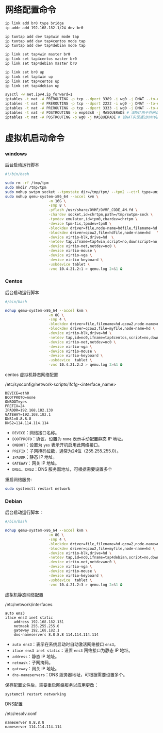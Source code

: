# 网络配置命令

```sh
ip link add br0 type bridge
ip addr add 192.168.182.1/24 dev br0

ip tuntap add dev tap4win mode tap
ip tuntap add dev tap4centos mode tap
ip tuntap add dev tap4debian mode tap

ip link set tap4win master br0
ip link set tap4centos master br0
ip link set tap4debian master br0

ip link set br0 up
ip link set tap4win up
ip link set tap4centos up
ip link set tap4debian up
```



```sh
sysctl -w net.ipv4.ip_forward=1
iptables -t nat -A PREROUTING -p tcp --dport 3389 -i wg0 -j DNAT --to-destination 192.168.182.135 #windows 3389
iptables -t nat -A PREROUTING -p tcp --dport 2222 -i wg0 -j DNAT --to-destination 192.168.182.130:22 #centos 22
iptables -t nat -A PREROUTING -p tcp --dport 3333 -i wg0 -j DNAT --to-destination 192.168.182.131:22 #debian 22
iptables -t nat -A POSTROUTING -o enp63s0 -j MASQUERADE # 该NAT用于外网访问
iptables -t nat -A POSTROUTING -o wg0 -j MASQUERADE # 该NAT实现通过KVM机器的IP访问虚拟机
```

# 虚拟机启动命令

### windows

后台启动运行脚本

```sh
#!/bin/bash

sudo rm -rf /tmp/tpm
sudo mkdir /tmp/tpm
sudo nohup swtpm socket --tpmstate dir=/tmp/tpm/ --tpm2 --ctrl type=unixio,path=/tmp/swtpm-sock,mode=0777 > swtpm.log 2>&1 &
sudo nohup qemu-system-x86_64 --accel kvm \
                    -m 16G \
                    -smp 8 \
                    -pflash /usr/share/OVMF/OVMF_CODE_4M.fd \
                    -chardev socket,id=chrtpm,path=/tmp/swtpm-sock \
                    -tpmdev emulator,id=tpm0,chardev=chrtpm \
                    -device tpm-tis,tpmdev=tpm0 \
                    -blockdev driver=file,node-name=hdfile,filename=hd.qcow2 \
                    -blockdev driver=qcow2,file=hdfile,node-name=hd   \
                    -device virtio-blk,drive=hd  \
                    -netdev tap,ifname=tap4win,script=no,downscript=no,id=nc0 \
                    -device virtio-net,netdev=nc0 \
                    -device virtio-mouse \
                    -device virtio-vga \
                    -device virtio-keyboard \
                    -usbdevice tablet \
                    -vnc 10.4.21.2:1 > qemu.log 2>&1 &
```

### Centos

后台启动运行脚本

```sh
#/bin/bash

nohup qemu-system-x86_64 --accel kvm \
                    -m 8G \
                    -smp 4 \
                    -blockdev driver=file,filename=hd.qcow2,node-name=myfile \
                    -blockdev driver=qcow2,file=myfile,node-name=hd \
                    -device virtio-blk,drive=hd \
                    -netdev tap,id=nc0,ifname=tap4centos,script=no,downscript=no \
                    -device virtio-net,netdev=nc0 \
                    -device virtio-vga \
                    -device virtio-mouse \
                    -device virtio-keyboard \
                    -usbdevice  tablet \
                    -vnc 10.4.21.2:2 > qemu.log 2>&1 &
```

centos 虚拟机静态网络配置

/etc/sysconfig/network-scripts/ifcfg-<interface_name>

```
DEVICE=eth0
BOOTPROTO=none
ONBOOT=yes
PREFIX=24
IPADDR=192.168.182.130
GATEWAY=192.168.182.1
DNS1=8.8.8.8
DNS2=114.114.114.114

```

- `DEVICE`：网络接口名称。
- `BOOTPROTO`：协议，设置为 `none` 表示手动配置静态 IP 地址。
- `ONBOOT`：设置为 `yes` 表示开机启用此网络接口。
- `PREFIX`：子网掩码位数，通常为24位（255.255.255.0）。
- `IPADDR`：静态 IP 地址。
- `GATEWAY`：网关 IP 地址。
- `DNS1`、`DNS2`：DNS 服务器地址，可根据需要设置多个

重启网络服务:
```sh
sudo systemctl restart network
```

### Debian

后台启动运行脚本：

```sh
#/bin/bash

nohup qemu-system-x86_64 --accel kvm \
                    -m 8G \
                    -smp 4 \
                    -blockdev driver=file,filename=hd.qcow2,node-name=myfile \
                    -blockdev driver=qcow2,file=myfile,node-name=hd \
                    -device virtio-blk,drive=hd \
                    -netdev tap,id=nc0,ifname=tap4debian,script=no,downscript=no \
                    -device virtio-net,netdev=nc0 \
                    -device virtio-vga \
                    -device virtio-mouse \
                    -device virtio-keyboard \
                    -usbdevice  tablet \
                    -vnc 10.4.21.2:3 > qemu.log 2>&1 &
```

虚拟机静态网络配置

/etc/network/interfaces

```
auto ens3
iface ens3 inet static
    address 192.168.182.131
    netmask 255.255.255.0
    gateway 192.168.182.1
    dns-nameservers 8.8.8.8 114.114.114.114
```

- `auto ens3`：表示在系统启动时自动激活网络接口 `ens3`。
- `iface ens3 inet static`：设置 `ens3` 网络接口为静态 IP 地址。
- `address`：静态 IP 地址。
- `netmask`：子网掩码。
- `gateway`：网关 IP 地址。
- `dns-nameservers`：DNS 服务器地址，可根据需要设置多个。

保存配置文件后，需要重启网络服务以应用更改：

```
systemctl restart networking
```

DNS配置

/etc/resolv.conf

```
nameserver 8.8.8.8
nameserver 114.114.114.114
```

